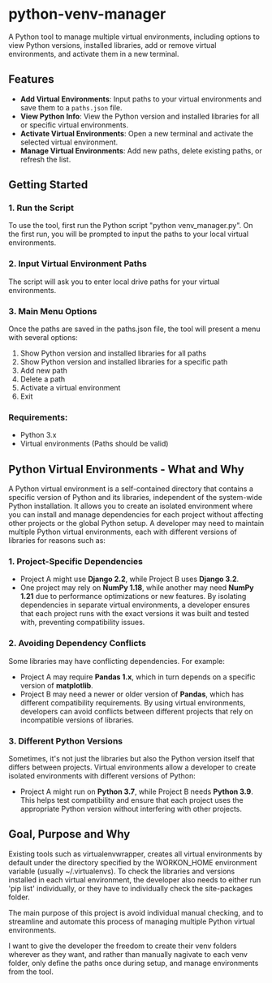 # python-venv-manager
A Python tool to manage multiple virtual environments, including options to view Python versions, installed libraries, add or remove virtual environments, and activate them in a new terminal.

## Features
- **Add Virtual Environments**: Input paths to your virtual environments and save them to a `paths.json` file.
- **View Python Info**: View the Python version and installed libraries for all or specific virtual environments.
- **Activate Virtual Environments**: Open a new terminal and activate the selected virtual environment.
- **Manage Virtual Environments**: Add new paths, delete existing paths, or refresh the list.

## Getting Started
### 1. Run the Script
To use the tool, first run the Python script "python venv_manager.py". On the first run, you will be prompted to input the paths to your local virtual environments.

### 2. Input Virtual Environment Paths
The script will ask you to enter local drive paths for your virtual environments.

### 3. Main Menu Options
Once the paths are saved in the paths.json file, the tool will present a menu with several options:
1. Show Python version and installed libraries for all paths
2. Show Python version and installed libraries for a specific path
3. Add new path
4. Delete a path
5. Activate a virtual environment
6. Exit

### Requirements:
- Python 3.x
- Virtual environments (Paths should be valid)


## Python Virtual Environments - What and Why
A Python virtual environment is a self-contained directory that contains a specific version of Python and its libraries, independent of the system-wide Python installation. 
It allows you to create an isolated environment where you can install and manage dependencies for each project without affecting other projects or the global Python setup.
A developer may need to maintain multiple Python virtual environments, each with different versions of libraries for reasons such as:

### 1. **Project-Specific Dependencies**
- Project A might use **Django 2.2**, while Project B uses **Django 3.2**.
- One project may rely on **NumPy 1.18**, while another may need **NumPy 1.21** due to performance optimizations or new features.
By isolating dependencies in separate virtual environments, a developer ensures that each project runs with the exact versions it was built and tested with, preventing compatibility issues.

### 2. **Avoiding Dependency Conflicts**
Some libraries may have conflicting dependencies. For example:
- Project A may require **Pandas 1.x**, which in turn depends on a specific version of **matplotlib**.
- Project B may need a newer or older version of **Pandas**, which has different compatibility requirements.
By using virtual environments, developers can avoid conflicts between different projects that rely on incompatible versions of libraries.

### **3. Different Python Versions**
Sometimes, it's not just the libraries but also the Python version itself that differs between projects. Virtual environments allow a developer to create isolated environments with different versions of Python:
- Project A might run on **Python 3.7**, while Project B needs **Python 3.9**.
This helps test compatibility and ensure that each project uses the appropriate Python version without interfering with other projects.

## Goal, Purpose and Why
Existing tools such as virtualenvwrapper, creates all virtual environments by default under the directory specified by the WORKON_HOME environment variable (usually ~/.virtualenvs).
To check the libraries and versions installed in each virtual environment, the developer also needs to either run 'pip list' individually, or
they have to individually check the site-packages folder.

The main purpose of this project is avoid individual manual checking, and to streamline and automate this process of managing multiple Python virtual environments.

I want to give the developer the freedom to create their venv folders wherever as they want, and rather than manually nagivate to each venv folder, 
only define the paths once during setup, and manage environments from the tool.
